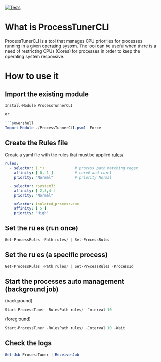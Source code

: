 [![Tests](https://github.com/jsoliveir/ProcessTunerCLI/actions/workflows/tests.yml/badge.svg)](https://github.com/jsoliveir/ProcessTunerCLI/actions/workflows/tests.yml)
# What is ProcessTunerCLI
ProcessTunerCLI is a tool that manages CPU priorities for processes running in a given operating system. The tool can be useful when there is a need of restricting CPUs (Cores) for processes in order to keep the operating system responsive.

# How to use it

## Import the existing module

```powershell
Install-Module ProcessTunnerCLI 

or

```powershell
Import-Module ./ProcessTunnerCLI.psm1 -Force
```

## Create the Rules file
Create a yaml file with the rules that must be applied [rules/](rules/)

``` yaml
rules:
  - selector: (.*)              # process path matching regex
    affinity: [ 0, 1 ]          # core0 and core1
    priority: "Normal"          # priority Normal

  - selector: /system32
    affinity: [ 2,3,4 ]
    priority: "Normal"

  - selector: isolated_process.exe
    affinity: [ 5 ]
    priority: "High"
```

## Set the rules (run once)

``` powershell
Get-ProcessRules -Path rules/ | Set-ProcessRules
```

## Set the rules (a specific process)

``` powershell
Get-ProcessRules -Path rules/ | Set-ProcessRules -ProcessId 
```

## Start the processes auto management (background job)

(background)
``` powershell
Start-ProcessTuner -RulesPath rules/ -Interval 10
```
(foreground)
``` powershell
Start-ProcessTuner -RulesPath rules/ -Interval 10 -Wait 
```
## Check the logs 

``` powershell
Get-Job ProcessTuner | Receive-Job
```